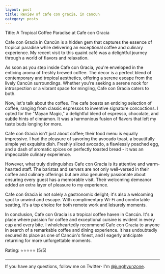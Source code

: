 ```yaml
---
layout: post
title: Review of cafe con gracia, in cancun
category: posts
---
```

Title: A Tropical Coffee Paradise at Cafe con Gracia

Cafe con Gracia in Cancún is a hidden gem that captures the essence of tropical paradise while delivering an exceptional coffee and culinary experience. My recent visit to this quaint café was a delightful journey through a world of flavors and relaxation.

As soon as you step inside Cafe con Gracia, you're enveloped in the enticing aroma of freshly brewed coffee. The decor is a perfect blend of contemporary and tropical aesthetics, offering a serene escape from the lively Cancún surroundings. Whether you're seeking a serene nook for introspection or a vibrant space for mingling, Cafe con Gracia caters to both.

Now, let's talk about the coffee. The cafe boasts an enticing selection of coffee, ranging from classic espressos to inventive signature concoctions. I opted for the "Mayan Magic," a delightful blend of espresso, chocolate, and subtle hints of cinnamon. It was a harmonious fusion of flavors that left my taste buds longing for more.

Cafe con Gracia isn't just about coffee; their food menu is equally impressive. I had the pleasure of savoring the avocado toast, a beautifully simple yet exquisite dish. Freshly sliced avocado, a flawlessly poached egg, and a dash of aromatic spices on perfectly toasted bread - it was an impeccable culinary experience.

However, what truly distinguishes Cafe con Gracia is its attentive and warm-hearted staff. The baristas and servers are not only well-versed in their coffee and culinary offerings but are also genuinely passionate about ensuring every guest has a memorable visit. Their welcoming demeanor added an extra layer of pleasure to my experience.

Cafe con Gracia is not solely a gastronomic delight; it's also a welcoming spot to unwind and escape. With complimentary Wi-Fi and comfortable seating, it's a top choice for both remote work and leisurely moments.

In conclusion, Cafe con Gracia is a tropical coffee haven in Cancún. It's a place where passion for coffee and exceptional cuisine is evident in every cup and every bite. I wholeheartedly recommend Cafe con Gracia to anyone in search of a remarkable coffee and dining experience. It has undoubtedly secured its place as one of Cancún's finest, and I eagerly anticipate returning for more unforgettable moments.

Rating: ⭐⭐⭐⭐⭐ (5/5)







---

If you have any questions, follow me on Twitter- I'm
[@junghyunzone][twitter].

[jekyll]: https://github.com/mojombo/jekyll
[zh]: http://zachholman.com
[left]: https://github.com/holman/left#readme
[twitter]: https://twitter.com/junghyunzone
